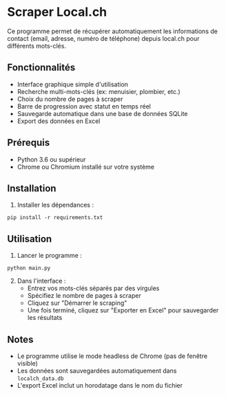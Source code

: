 # Scraper Local.ch

Ce programme permet de récupérer automatiquement les informations de contact (email, adresse, numéro de téléphone) depuis local.ch pour différents mots-clés.

## Fonctionnalités

- Interface graphique simple d'utilisation
- Recherche multi-mots-clés (ex: menuisier, plombier, etc.)
- Choix du nombre de pages à scraper
- Barre de progression avec statut en temps réel
- Sauvegarde automatique dans une base de données SQLite
- Export des données en Excel

## Prérequis

- Python 3.6 ou supérieur
- Chrome ou Chromium installé sur votre système

## Installation

1. Installer les dépendances :
```
pip install -r requirements.txt
```

## Utilisation

1. Lancer le programme :
```
python main.py
```

2. Dans l'interface :
   - Entrez vos mots-clés séparés par des virgules
   - Spécifiez le nombre de pages à scraper
   - Cliquez sur "Démarrer le scraping"
   - Une fois terminé, cliquez sur "Exporter en Excel" pour sauvegarder les résultats

## Notes

- Le programme utilise le mode headless de Chrome (pas de fenêtre visible)
- Les données sont sauvegardées automatiquement dans `localch_data.db`
- L'export Excel inclut un horodatage dans le nom du fichier
